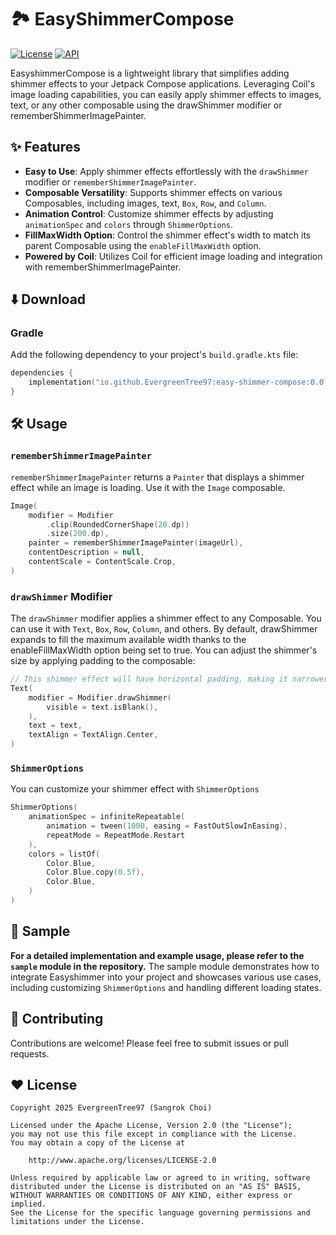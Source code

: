 # 🏞️ EasyShimmerCompose

[![License](https://img.shields.io/badge/License-Apache%202.0-blue.svg)](https://opensource.org/licenses/Apache-2.0)
[![API](https://img.shields.io/badge/API-26%2B-brightgreen.svg?style=flat)](https://android-arsenal.com/api?level=26)

EasyshimmerCompose is a lightweight library that simplifies adding shimmer effects to your Jetpack Compose applications. Leveraging Coil's image loading capabilities, you can easily apply shimmer effects to images, text, or any other composable using the drawShimmer modifier or rememberShimmerImagePainter.

## ✨ Features

*   **Easy to Use**: Apply shimmer effects effortlessly with the `drawShimmer` modifier or `rememberShimmerImagePainter`.
*   **Composable Versatility**:  Supports shimmer effects on various Composables, including images, text, `Box`, `Row`, and `Column`.
*   **Animation Control**: Customize shimmer effects by adjusting `animationSpec` and `colors` through `ShimmerOptions`.
*   **FillMaxWidth Option**: Control the shimmer effect's width to match its parent Composable using the `enableFillMaxWidth` option.
*   **Powered by Coil**: Utilizes Coil for efficient image loading and integration with rememberShimmerImagePainter.

## ⬇️ Download

### Gradle

Add the following dependency to your project's `build.gradle.kts` file:

```kotlin
dependencies {
    implementation("io.github.EvergreenTree97:easy-shimmer-compose:0.0.1") // Replace with the latest version
}
```

## 🛠️ Usage

### `rememberShimmerImagePainter`

`rememberShimmerImagePainter` returns a `Painter` that displays a shimmer effect while an image is loading. Use it with the `Image` composable.

```kotlin
Image(
    modifier = Modifier
        .clip(RoundedCornerShape(20.dp))
        .size(200.dp),
    painter = rememberShimmerImagePainter(imageUrl),
    contentDescription = null,
    contentScale = ContentScale.Crop,
)
```

### `drawShimmer` Modifier

The `drawShimmer` modifier applies a shimmer effect to any Composable. You can use it with `Text`, `Box`, `Row`, `Column`, and others.
By default, drawShimmer expands to fill the maximum available width thanks to the enableFillMaxWidth option being set to true. You can adjust the shimmer's size by applying padding to the composable:

```kotlin
// This shimmer effect will have horizontal padding, making it narrower than its parent.
Text(
    modifier = Modifier.drawShimmer(
        visible = text.isBlank(),
    ),
    text = text,
    textAlign = TextAlign.Center,
)
```

### `ShimmerOptions`
You can customize your shimmer effect with `ShimmerOptions`
```kotlin
ShimmerOptions(
    animationSpec = infiniteRepeatable(
        animation = tween(1000, easing = FastOutSlowInEasing),
        repeatMode = RepeatMode.Restart
    ),
    colors = listOf(
        Color.Blue,
        Color.Blue.copy(0.5f),
        Color.Blue,
    )
)
```

## 📱 Sample

**For a detailed implementation and example usage, please refer to the `sample` module in the repository.** The sample module demonstrates how to integrate Easyshimmer into your project and showcases various use cases, including customizing `ShimmerOptions` and handling different loading states.

## 🤝 Contributing

Contributions are welcome! Please feel free to submit issues or pull requests.

## ❤️ License

```
Copyright 2025 EvergreenTree97 (Sangrok Choi)

Licensed under the Apache License, Version 2.0 (the "License");
you may not use this file except in compliance with the License.
You may obtain a copy of the License at

    http://www.apache.org/licenses/LICENSE-2.0

Unless required by applicable law or agreed to in writing, software
distributed under the License is distributed on an "AS IS" BASIS,
WITHOUT WARRANTIES OR CONDITIONS OF ANY KIND, either express or implied.
See the License for the specific language governing permissions and
limitations under the License.
```
